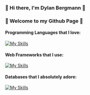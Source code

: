 ### 🐋 Hi there, I'm Dylan Bergmann 🐋 
### 🌲 Welcome to my Github Page 🌲
#### Programming Languages that I love:
[![My Skills](https://skillicons.dev/icons?i=python,php,ruby,js,elixir&theme=light)](https://skillicons.dev)
#### Web Frameworks that I use: 
[![My Skills](https://skillicons.dev/icons?i=django,laravel,rails,vue,react&theme=light)](https://skillicons.dev)
#### Databases that I absolutely adore:
[![My Skills](https://skillicons.dev/icons?i=postgres,mysql,mongodb,cassandra,redis&theme=light)](https://skillicons.dev)

<!--
**DylanBergmann2502/DylanBergmann2502** is a ✨ _special_ ✨ repository because its `README.md` (this file) appears on your GitHub profile.

Here are some ideas to get you started:

- 🔭 I’m currently working on ...
- 🌱 I’m currently learning ...
- 👯 I’m looking to collaborate on ...
- 🤔 I’m looking for help with ...
- 💬 Ask me about ...
- 📫 How to reach me: ...
- 😄 Pronouns: ...
- ⚡ Fun fact: ...
-->
